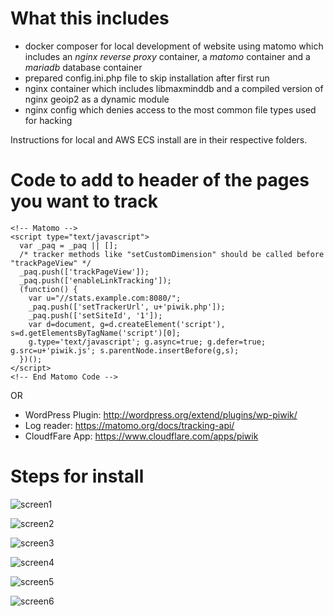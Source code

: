 # What this includes

- docker composer for local development of website using matomo which includes an _nginx reverse proxy_ container, a _matomo_ container and a _mariadb_ database container
- prepared config.ini.php file to skip installation after first run
- nginx container which includes libmaxminddb and a compiled version of nginx geoip2 as a dynamic module
- nginx config which denies access to the most common file types used for hacking

Instructions for local and AWS ECS install are in their respective folders.

# Code to add to header of the pages you want to track

```
<!-- Matomo -->
<script type="text/javascript">
  var _paq = _paq || [];
  /* tracker methods like "setCustomDimension" should be called before "trackPageView" */
  _paq.push(['trackPageView']);
  _paq.push(['enableLinkTracking']);
  (function() {
    var u="//stats.example.com:8080/";
    _paq.push(['setTrackerUrl', u+'piwik.php']);
    _paq.push(['setSiteId', '1']);
    var d=document, g=d.createElement('script'), s=d.getElementsByTagName('script')[0];
    g.type='text/javascript'; g.async=true; g.defer=true; g.src=u+'piwik.js'; s.parentNode.insertBefore(g,s);
  })();
</script>
<!-- End Matomo Code -->
```

OR
- WordPress Plugin: http://wordpress.org/extend/plugins/wp-piwik/
- Log reader: https://matomo.org/docs/tracking-api/
- CloudfFare App: https://www.cloudflare.com/apps/piwik

# Steps for install

![screen1](/Users/migueldavid/Documents/Trabalho/wikitribune/wikitribune_matomo/screenshots/screen1.png)

![screen2](/Users/migueldavid/Documents/Trabalho/wikitribune/wikitribune_matomo/screenshots/screen2.png)

![screen3](/Users/migueldavid/Documents/Trabalho/wikitribune/wikitribune_matomo/screenshots/screen3.png)

![screen4](/Users/migueldavid/Documents/Trabalho/wikitribune/wikitribune_matomo/screenshots/screen4.png)

![screen5](/Users/migueldavid/Documents/Trabalho/wikitribune/wikitribune_matomo/screenshots/screen5.png)

![screen6](/Users/migueldavid/Documents/Trabalho/wikitribune/wikitribune_matomo/screenshots/screen6.png)
